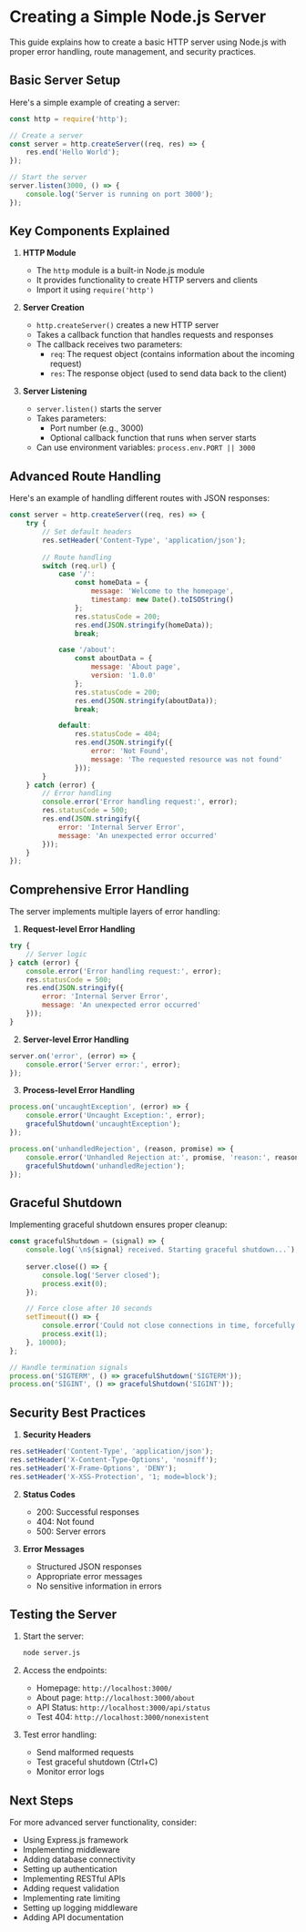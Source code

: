 # Creating a Simple Node.js Server

This guide explains how to create a basic HTTP server using Node.js with proper error handling, route management, and security practices.

## Basic Server Setup

Here's a simple example of creating a server:

```javascript
const http = require('http');

// Create a server
const server = http.createServer((req, res) => {
    res.end('Hello World');
});

// Start the server
server.listen(3000, () => {
    console.log('Server is running on port 3000');
});
```

## Key Components Explained

1. **HTTP Module**
   - The `http` module is a built-in Node.js module
   - It provides functionality to create HTTP servers and clients
   - Import it using `require('http')`

2. **Server Creation**
   - `http.createServer()` creates a new HTTP server
   - Takes a callback function that handles requests and responses
   - The callback receives two parameters:
     - `req`: The request object (contains information about the incoming request)
     - `res`: The response object (used to send data back to the client)

3. **Server Listening**
   - `server.listen()` starts the server
   - Takes parameters:
     - Port number (e.g., 3000)
     - Optional callback function that runs when server starts
   - Can use environment variables: `process.env.PORT || 3000`

## Advanced Route Handling

Here's an example of handling different routes with JSON responses:

```javascript
const server = http.createServer((req, res) => {
    try {
        // Set default headers
        res.setHeader('Content-Type', 'application/json');
        
        // Route handling
        switch (req.url) {
            case '/':
                const homeData = {
                    message: 'Welcome to the homepage',
                    timestamp: new Date().toISOString()
                };
                res.statusCode = 200;
                res.end(JSON.stringify(homeData));
                break;

            case '/about':
                const aboutData = {
                    message: 'About page',
                    version: '1.0.0'
                };
                res.statusCode = 200;
                res.end(JSON.stringify(aboutData));
                break;

            default:
                res.statusCode = 404;
                res.end(JSON.stringify({
                    error: 'Not Found',
                    message: 'The requested resource was not found'
                }));
        }
    } catch (error) {
        // Error handling
        console.error('Error handling request:', error);
        res.statusCode = 500;
        res.end(JSON.stringify({
            error: 'Internal Server Error',
            message: 'An unexpected error occurred'
        }));
    }
});
```

## Comprehensive Error Handling

The server implements multiple layers of error handling:

1. **Request-level Error Handling**
```javascript
try {
    // Server logic
} catch (error) {
    console.error('Error handling request:', error);
    res.statusCode = 500;
    res.end(JSON.stringify({
        error: 'Internal Server Error',
        message: 'An unexpected error occurred'
    }));
}
```

2. **Server-level Error Handling**
```javascript
server.on('error', (error) => {
    console.error('Server error:', error);
});
```

3. **Process-level Error Handling**
```javascript
process.on('uncaughtException', (error) => {
    console.error('Uncaught Exception:', error);
    gracefulShutdown('uncaughtException');
});

process.on('unhandledRejection', (reason, promise) => {
    console.error('Unhandled Rejection at:', promise, 'reason:', reason);
    gracefulShutdown('unhandledRejection');
});
```

## Graceful Shutdown

Implementing graceful shutdown ensures proper cleanup:

```javascript
const gracefulShutdown = (signal) => {
    console.log(`\n${signal} received. Starting graceful shutdown...`);
    
    server.close(() => {
        console.log('Server closed');
        process.exit(0);
    });

    // Force close after 10 seconds
    setTimeout(() => {
        console.error('Could not close connections in time, forcefully shutting down');
        process.exit(1);
    }, 10000);
};

// Handle termination signals
process.on('SIGTERM', () => gracefulShutdown('SIGTERM'));
process.on('SIGINT', () => gracefulShutdown('SIGINT'));
```

## Security Best Practices

1. **Security Headers**
```javascript
res.setHeader('Content-Type', 'application/json');
res.setHeader('X-Content-Type-Options', 'nosniff');
res.setHeader('X-Frame-Options', 'DENY');
res.setHeader('X-XSS-Protection', '1; mode=block');
```

2. **Status Codes**
   - 200: Successful responses
   - 404: Not found
   - 500: Server errors

3. **Error Messages**
   - Structured JSON responses
   - Appropriate error messages
   - No sensitive information in errors

## Testing the Server

1. Start the server:
   ```bash
   node server.js
   ```

2. Access the endpoints:
   - Homepage: `http://localhost:3000/`
   - About page: `http://localhost:3000/about`
   - API Status: `http://localhost:3000/api/status`
   - Test 404: `http://localhost:3000/nonexistent`

3. Test error handling:
   - Send malformed requests
   - Test graceful shutdown (Ctrl+C)
   - Monitor error logs

## Next Steps

For more advanced server functionality, consider:
- Using Express.js framework
- Implementing middleware
- Adding database connectivity
- Setting up authentication
- Implementing RESTful APIs
- Adding request validation
- Implementing rate limiting
- Setting up logging middleware
- Adding API documentation
